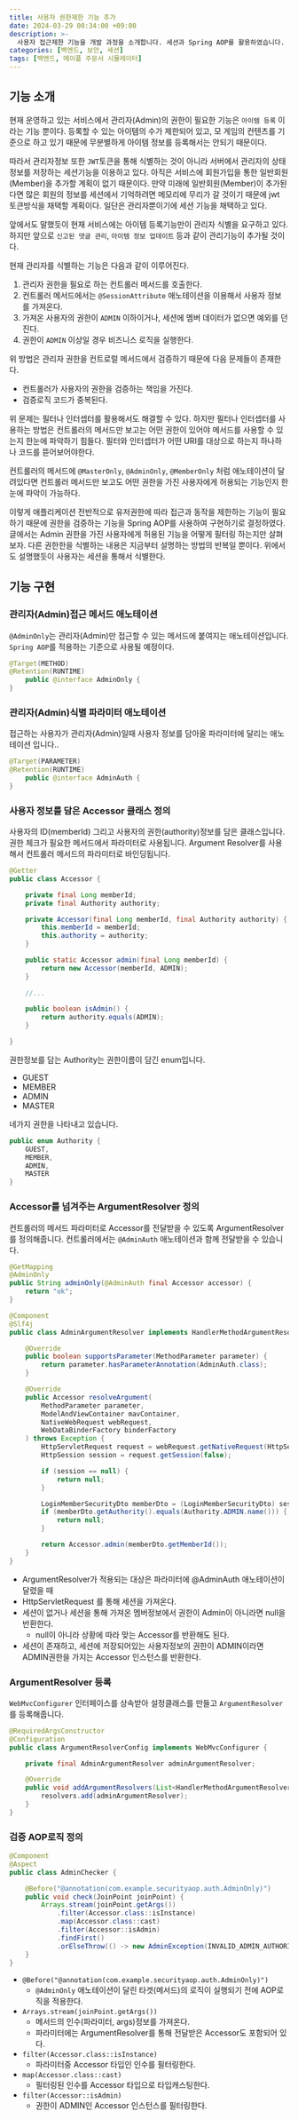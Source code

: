 ```yaml
---
title: 사용자 권한제한 기능 추가
date: 2024-03-29 00:34:00 +09:00
description: >-
  사용자 접근제한 기능을 개발 과정을 소개합니다. 세션과 Spring AOP를 활용하였습니다.
categories: [백엔드, 보안, 세션]
tags: [백엔드, 메이플 주문서 시뮬레이터]
---
```



## 기능 소개
현재 운영하고 있는 서비스에서 관리자(Admin)의 권한이 필요한 기능은 `아이템 등록` 이라는 기능 뿐이다. 등록할 수 있는 아이템의 수가 제한되어 있고, 모 게임의 컨텐츠를 기준으로 하고 있기 때문에 무분별하게 아이템 정보를 등록해서는 안되기 때문이다.

따라서 관리자정보 또한 `JWT`토큰을 통해 식별하는 것이 아니라 서버에서 관리자의 상태정보를 저장하는 세션기능을 이용하고 있다. 아직은 서비스에 회원가입을 통한 일반회원(Member)을 추가할 계획이 없기 때문이다. 만약 미래에 일반회원(Member)이 추가된다면 많은 회원의 정보를 세션에서 기억하려면 메모리에 무리가 갈 것이기 때문에 jwt 토큰방식을 채택할 계획이다. 일단은 관리자뿐이기에 세션 기능을 채택하고 있다.

앞에서도 말했듯이 현재 서비스에는 아이템 등록기능만이 관리자 식별을 요구하고 있다. 하지만 앞으로 `신고된 댓글 관리`, `아이템 정보 업데이트` 등과 같이 관리기능이 추가될 것이다. 

현재 관리자를 식별하는 기능은 다음과 같이 이루어진다.
1. 관리자 권한을 필요로 하는 컨트롤러 메서드를 호출한다.
2. 컨트롤러 메서드에서는 `@SessionAttribute` 애노테이션을 이용해서 사용자 정보를 가져온다.
3. 가져온 사용자의 권한이 `ADMIN` 이하이거나, 세션에 멤버 데이터가 없으면 예외를 던진다.
4. 권한이 `ADMIN` 이상일 경우 비즈니스 로직을 실행한다.

위 방법은 관리자 권한을 컨트로럴 메서드에서 검증하기 때문에 다음 문제들이 존재한다.
- 컨트롤러가 사용자의 권한을 검증하는 책임을 가진다.
- 검증로직 코드가 중복된다.

위 문제는 필터나 인터셉터를 활용해서도 해결할 수 있다. 하지만 필터나 인터셉터를 사용하는 방법은 컨트롤러의 메서드만 보고는 어떤 권한이 있어야 메서드를 사용할 수 있는지 한눈에 파악하기 힘들다. 필터와 인터셉터가 어떤 URI를 대상으로 하는지 하나하나 코드를 뜯어보어야한다.

컨트롤러의 메서드에 `@MasterOnly`, `@AdminOnly`, `@MemberOnly` 처럼 애노테이션이 달려있다면 컨트롤러 메서드만 보고도 어떤 권한을 가진 사용자에게 허용되는 기능인지 한눈에 파악이 가능하다.

이렇게 애플리케이션 전반적으로 유저권한에 따라 접근과 동작을 제한하는 기능이 필요하기 때문에 권한을 검증하는 기능을 Spring AOP를 사용하여 구현하기로 결정하였다. 글에서는 Admin 권한을 가진 사용자에게 허용된 기능을 어떻게 필터링 하는지만 살펴보자. 다른 권한한을 식별하는 내용은 지금부터 설명하는 방법의 반복일 뿐이다. 위에서도 설명했듯이 사용자는 세션을 통해서 식별한다. 

## 기능 구현
### 관리자(Admin)접근 메서드 애노테이션
`@AdminOnly`는 관리자(Admin)만 접근할 수 있는 메서드에 붙여지는 애노테이션입니다. `Spring AOP`를 적용하는 기준으로 사용될 예정이다.
```java
@Target(METHOD)
@Retention(RUNTIME)
	public @interface AdminOnly {
}
```

### 관리자(Admin)식별 파라미터 애노테이션
접근하는 사용자가 관리자(Admin)일때 사용자 정보를 담아올 파라미터에 달리는 애노테이션 입니다..
```java
@Target(PARAMETER)
@Retention(RUNTIME)
	public @interface AdminAuth {
}
```

### 사용자 정보를 담은 Accessor 클래스 정의
사용자의 ID(memberId) 그리고 사용자의 권한(authority)정보를 담은 클래스입니다. 권한 체크가 필요한 메서드에서 파라미터로 사용됩니다. Argument Resolver를 사용해서 컨트롤러 메서드의 파라미터로 바인딩됩니다.
``` java
@Getter
public class Accessor {

    private final Long memberId;
    private final Authority authority;

    private Accessor(final Long memberId, final Authority authority) {
        this.memberId = memberId;
        this.authority = authority;
    }

    public static Accessor admin(final Long memberId) {
        return new Accessor(memberId, ADMIN);
    }
    
    //...

    public boolean isAdmin() {
        return authority.equals(ADMIN);
    }

}
```

권한정보를 담는 Authority는 권한이름이 담긴 enum입니다. 

- GUEST
- MEMBER
- ADMIN
- MASTER

네가지 권한을 나타내고 있습니다.

```java
public enum Authority {
    GUEST,
    MEMBER,
    ADMIN,
    MASTER
}
```

### Accessor를 넘겨주는 ArgumentResolver 정의
컨트롤러의 메서드 파라미터로 Accessor를 전달받을 수 있도록 ArgumentResolver를 정의해줍니다.
컨트롤러에서는 `@AdminAuth` 애노테이션과 함께 전달받을 수 있습니다.
```java
@GetMapping
@AdminOnly
public String adminOnly(@AdminAuth final Accessor accessor) {
    return "ok";
}
```

```java
@Component
@Slf4j
public class AdminArgumentResolver implements HandlerMethodArgumentResolver {

    @Override
    public boolean supportsParameter(MethodParameter parameter) {
        return parameter.hasParameterAnnotation(AdminAuth.class);
    }

    @Override
    public Accessor resolveArgument(
        MethodParameter parameter,
        ModelAndViewContainer mavContainer,
        NativeWebRequest webRequest,
        WebDataBinderFactory binderFactory
    ) throws Exception {
        HttpServletRequest request = webRequest.getNativeRequest(HttpServletRequest.class);
        HttpSession session = request.getSession(false);

        if (session == null) {
            return null;
        }

        LoginMemberSecurityDto memberDto = (LoginMemberSecurityDto) session.getAttribute(LOGIN_MEMBER);
        if (memberDto.getAuthority().equals(Authority.ADMIN.name())) {
            return null;
        }

        return Accessor.admin(memberDto.getMemberId());
    }
}
```

- ArgumentResolver가 적용되는 대상은 파라미터에 @AdminAuth 애노테이션이 달렸을 때
- HttpServletRequest 를 통해 세션을 가져온다.
- 세션이 없거나 세션을 통해 가져온 멤버정보에서 권한이 Admin이 아니라면 null을 반환한다.
	- null이 아니라 상황에 따라 맞는 Accessor를 반환해도 된다.
- 세션이 존재하고, 세션에 저장되어있는 사용자정보의 권한이 ADMIN이라면 ADMIN권한을 가지는 Accessor 인스턴스를 반환한다.

### ArgumentResolver 등록
`WebMvcConfigurer` 인터페이스를 상속받아 설정클래스를 만들고 `ArgumentResolver`를 등록해줍니다.

```java
@RequiredArgsConstructor
@Configuration
public class ArgumentResolverConfig implements WebMvcConfigurer {

    private final AdminArgumentResolver adminArgumentResolver;

    @Override
    public void addArgumentResolvers(List<HandlerMethodArgumentResolver> resolvers) {
        resolvers.add(adminArgumentResolver);
    }
}
```


### 검증 AOP로직 정의

```java
@Component
@Aspect
public class AdminChecker {

    @Before("@annotation(com.example.securityaop.auth.AdminOnly)")
    public void check(JoinPoint joinPoint) {
        Arrays.stream(joinPoint.getArgs())
            .filter(Accessor.class::isInstance)
            .map(Accessor.class::cast)
            .filter(Accessor::isAdmin)
            .findFirst()
            .orElseThrow(() -> new AdminException(INVALID_ADMIN_AUTHORITY));
    }
}
```

- `@Before("@annotation(com.example.securityaop.auth.AdminOnly)")`
	- `@AdminOnly` 애노테이션이 달린 타겟(메서드)의 로직이 실행되기 전에 AOP로직을 적용한다.  
- `Arrays.stream(joinPoint.getArgs())`
	- 메서드의 인수(파라미터, args)정보를 가져온다.
    - 파라미터에는 ArgumentResolver를 통해 전달받은 Accessor도 포함되어 있다.
- `filter(Accessor.class::isInstance)`
	- 파라미터중 Accessor 타입인 인수를 필터링한다.
- `map(Accessor.class::cast)`
	- 필터링된 인수를 Accessor 타입으로 타입캐스팅한다.
- `filter(Accessor::isAdmin)`
	- 권한이 ADMIN인 Accessor 인스턴스를 필터링한다.



